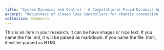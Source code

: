 ```yaml
---
title: "System Dynamics and Control - A Computational Fluid Dynamics Approach"
excerpt: "Robustness of closed loop controllers for chaotic convection - a coupled non-linear system involving heat transfer and fluid flow. <br/><img src='/webpage/images/Control_in_convection.mp4'>"
collection: Research
---
```


This is an item in your research. It can be have images or nice text. If you name the file .md, it will be parsed as markdown. If you name the file .html, it will be parsed as HTML. 
